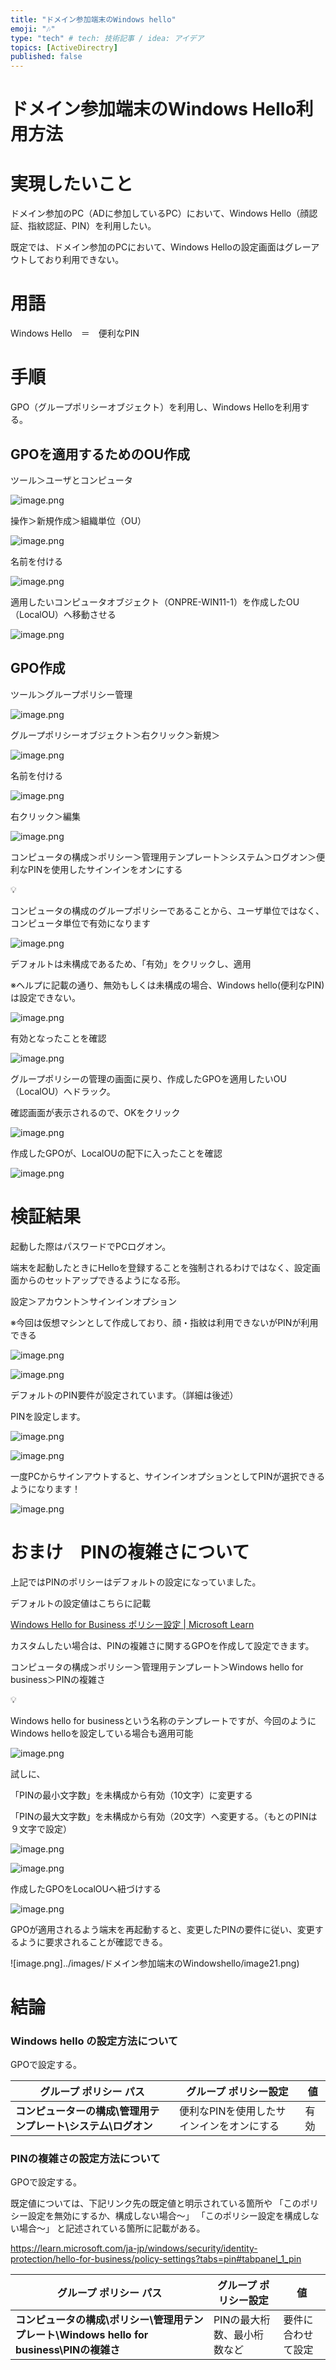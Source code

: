 ```yaml
---
title: "ドメイン参加端末のWindows hello"
emoji: "🎶"
type: "tech" # tech: 技術記事 / idea: アイデア
topics: [ActiveDirectry]
published: false
---
```



# ドメイン参加端末のWindows Hello利用方法

# 実現したいこと

ドメイン参加のPC（ADに参加しているPC）において、Windows Hello（顔認証、指紋認証、PIN）を利用したい。

既定では、ドメイン参加のPCにおいて、Windows Helloの設定画面はグレーアウトしており利用できない。

# 用語

Windows Hello　＝　便利なPIN

# 手順

GPO（グループポリシーオブジェクト）を利用し、Windows Helloを利用する。

## GPOを適用するためのOU作成

ツール＞ユーザとコンピュータ

![image.png](../images/ドメイン参加端末のWindowshello/image.png)

操作＞新規作成＞組織単位（OU）

![image.png](../images/ドメイン参加端末のWindowshello/image1.png)

名前を付ける

![image.png](../images/ドメイン参加端末のWindowshello/image2.png)

適用したいコンピュータオブジェクト（ONPRE-WIN11-1）を作成したOU（LocalOU）へ移動させる

![image.png](../images/ドメイン参加端末のWindowshello/image3.png)

## GPO作成

ツール＞グループポリシー管理

![image.png](../images/ドメイン参加端末のWindowshello/image4.png)

グループポリシーオブジェクト＞右クリック＞新規＞

![image.png](../images/ドメイン参加端末のWindowshello/image4.png)

名前を付ける

![image.png](../images/ドメイン参加端末のWindowshello/image5.png)

右クリック＞編集

![image.png](../images/ドメイン参加端末のWindowshello/image6.png)

コンピュータの構成＞ポリシー＞管理用テンプレート＞システム＞ログオン＞便利なPINを使用したサインインをオンにする

<aside>
💡

コンピュータの構成のグループポリシーであることから、ユーザ単位ではなく、コンピュータ単位で有効になります

</aside>

![image.png](../images/ドメイン参加端末のWindowshello/image7.png)

デフォルトは未構成であるため、「有効」をクリックし、適用

※ヘルプに記載の通り、無効もしくは未構成の場合、Windows hello(便利なPIN)は設定できない。

![image.png](../images/ドメイン参加端末のWindowshello/image8.png)

有効となったことを確認

![image.png](../images/ドメイン参加端末のWindowshello/image9.png)

グループポリシーの管理の画面に戻り、作成したGPOを適用したいOU（LocalOU）へドラック。

確認画面が表示されるので、OKをクリック

![image.png](../images/ドメイン参加端末のWindowshello/image10.png)

作成したGPOが、LocalOUの配下に入ったことを確認

![image.png](../images/ドメイン参加端末のWindowshello/image11.png)

# 検証結果

起動した際はパスワードでPCログオン。

端末を起動したときにHelloを登録することを強制されるわけではなく、設定画面からのセットアップできるようになる形。

設定＞アカウント＞サインインオプション

※今回は仮想マシンとして作成しており、顔・指紋は利用できないがPINが利用できる

![image.png](../images/ドメイン参加端末のWindowshello/image12.png)

![image.png](../images/ドメイン参加端末のWindowshello/image13.png)

デフォルトのPIN要件が設定されています。（詳細は後述）

PINを設定します。

![image.png](../images/ドメイン参加端末のWindowshello/image14.png)

![image.png](../images/ドメイン参加端末のWindowshello/image15.png)

一度PCからサインアウトすると、サインインオプションとしてPINが選択できるようになります！

![image.png](../images/ドメイン参加端末のWindowshello/image16.png)

# おまけ　PINの複雑さについて

上記ではPINのポリシーはデフォルトの設定になっていました。

デフォルトの設定値はこちらに記載

[Windows Hello for Business ポリシー設定 | Microsoft Learn](https://learn.microsoft.com/ja-jp/windows/security/identity-protection/hello-for-business/policy-settings?tabs=pin#tabpanel_1_pin)

カスタムしたい場合は、PINの複雑さに関するGPOを作成して設定できます。

コンピュータの構成＞ポリシー＞管理用テンプレート＞Windows hello for business＞PINの複雑さ

<aside>
💡

Windows hello for businessという名称のテンプレートですが、今回のようにWindows helloを設定している場合も適用可能

</aside>

![image.png](../images/ドメイン参加端末のWindowshello/image17.png)

試しに、

「PINの最小文字数」を未構成から有効（10文字）に変更する

「PINの最大文字数」を未構成から有効（20文字）へ変更する。（もとのPINは９文字で設定）

![image.png](../images/ドメイン参加端末のWindowshello/image18.png)

![image.png](../images/ドメイン参加端末のWindowshello/image19.png)

作成したGPOをLocalOUへ紐づけする

![image.png](../images/ドメイン参加端末のWindowshello/image20.png)

GPOが適用されるよう端末を再起動すると、変更したPINの要件に従い、変更するように要求されることが確認できる。

![image.png]../images/ドメイン参加端末のWindowshello/image21.png)

# 結論

### Windows hello の設定方法について

GPOで設定する。

| グループ ポリシー パス | グループ ポリシー設定 | 値 |
| --- | --- | --- |
| **コンピューターの構成\管理用テンプレート\システム\ログオン** | 便利なPINを使用したサインインをオンにする | 有効 |

### PINの複雑さの設定方法について

GPOで設定する。

既定値については、下記リンク先の既定値と明示されている箇所や 「このポリシー設定を無効にするか、構成しない場合～」 「このポリシー設定を構成しない場合～」 と記述されている箇所に記載がある。

https://learn.microsoft.com/ja-jp/windows/security/identity-protection/hello-for-business/policy-settings?tabs=pin#tabpanel_1_pin

| グループ ポリシー パス | グループ ポリシー設定 | 値 |
| --- | --- | --- |
| **コンピュータの構成\ポリシー\管理用テンプレート\Windows hello for business\PINの複雑さ** | PINの最大桁数、最小桁数など | 要件に合わせて設定 |
